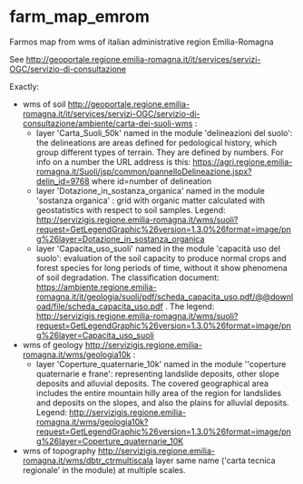 # farm_map_emrom
Farmos map from wms of italian administrative region Emilia-Romagna

See http://geoportale.regione.emilia-romagna.it/it/services/servizi-OGC/servizio-di-consultazione

Exactly:
* wms of soil http://geoportale.regione.emilia-romagna.it/it/services/servizi-OGC/servizio-di-consultazione/ambiente/carta-dei-suoli-wms :
  * layer 'Carta_Suoli_50k' named in the module 'delineazioni del suolo': the delineations are areas defined for pedological history, which group different types of terrain. They are defined by numbers. For info on a number the URL address is this: https://agri.regione.emilia-romagna.it/Suoli/jsp/common/pannelloDelineazione.jspx?delin_id=9768 where id=number of delineation
  * layer 'Dotazione_in_sostanza_organica' named in the module 'sostanza organica' : grid with organic matter calculated with geostatistics with respect to soil samples. Legend: http://servizigis.regione.emilia-romagna.it/wms/suoli?request=GetLegendGraphic%26version=1.3.0%26format=image/png%26layer=Dotazione_in_sostanza_organica
  * layer 'Capacita_uso_suoli' named in the module 'capacità uso del suolo': evaluation of the soil capacity to produce normal crops and forest species for long periods of time, without it show phenomena of soil degradation. The classification document: https://ambiente.regione.emilia-romagna.it/it/geologia/suoli/pdf/scheda_capacita_uso.pdf/@@download/file/scheda_capacita_uso.pdf . The legend: http://servizigis.regione.emilia-romagna.it/wms/suoli?request=GetLegendGraphic%26version=1.3.0%26format=image/png%26layer=Capacita_uso_suoli
* wms of geology http://servizigis.regione.emilia-romagna.it/wms/geologia10k :
  * layer 'Coperture_quaternarie_10k' named in the module ''coperture quaternarie e frane': representing landslide deposits, other slope deposits and alluvial deposits. The covered geographical area includes the entire mountain hilly area of the region for landslides and deposits on the slopes, and also the plains for alluvial deposits. Legend: http://servizigis.regione.emilia-romagna.it/wms/geologia10k?request=GetLegendGraphic%26version=1.3.0%26format=image/png%26layer=Coperture_quaternarie_10K
* wms of topography http://servizigis.regione.emilia-romagna.it/wms/dbtr_ctrmultiscala layer same name ('carta tecnica regionale' in the module) at multiple scales.
